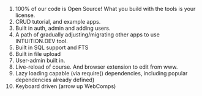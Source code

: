 1. 100% of our code is Open Source! What you build with the tools is your license.
2. CRUD tutorial, and example apps.
2. Built in auth, admin and adding users.
2. A path of gradually adjusting/migrating other apps to use INTUITION.DEV tool. 
2. Built in SQL support and FTS
2. Built in file upload
2. User-admin built in.
2. Live-reload of course. And browser extension to edit from www.
2. Lazy loading capable (via require() dependencies, including popular dependencies already defined)  
2. Keyboard driven (arrow up WebComps)